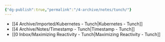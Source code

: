 ```yaml
---
{"dg-publish":true,"permalink":"/4-archive/notes/tunch/"}
---
```


- [[4 Archive/Imported/Kubernetes - Tunch\|Kubernetes - Tunch]]
- [[4 Archive/Notes/Timestamp - Tunch\|Timestamp - Tunch]]
- [[0 Inbox/Maximizing Reactivity - Tunch\|Maximizing Reactivity - Tunch]]
